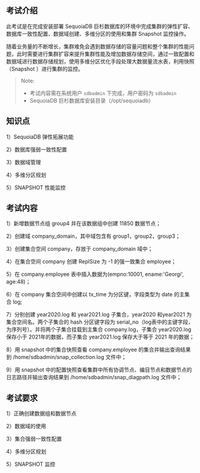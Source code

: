 ## 考试介绍

此考试是在完成安装部署 SequoiaDB 巨杉数据库的环境中完成集群的弹性扩容、数据库一致性配置、数据域创建、多维分区的使用和集群 Snapshot 监控操作。

随着业务量的不断增长，集群难免会遇到数据存储的容量问题和整个集群的性能问题，此时需要进行集群扩容来提升集群性能及增加数据存储空间，通过一致配置和数据域进行数据存储规划，使用多维分区优化手段处理大数据量流水表，利用快照（Snapshot ）进行集群的监控。

> Note:
> - 考试内容需在系统用户 `sdbadmin` 下完成，用户密码为 `sdbadmin`
> - SequoiaDB 巨杉数据库安装目录（/opt/sequoiadb）

## 知识点

1）SequoiaDB 弹性拓展功能

2）数据库强弱一致性配置

3）数据域管理

4）多维分区规划

5）SNAPSHOT 性能监控

## 考试内容

1）新增数据节点组 group4 并在该数据组中创建 11850 数据节点；

2）创建域 company_domain，其中域包含有 group1，group2，group3；

3）创建集合空间 company，存放于 company_domain 域中；

4）在集合空间 company 创建 ReplSize 为 -1 的强一致集合 employee；

5）在 company.employee 表中插入数据为(empno:10001, ename:'Georgi', age:48)；

6）在 company 集合空间中创建以 tx_time 为分区键，字段类型为 date 的主集合 log;

7）分别创建 year2020.log 和 year2021.log 子集合，year2020 和year2021 为集合空间名。两个子集合的 hash 分区键字段为 serial_no（log表中的主键字段，为序列号）。并将两个子集合挂载到主集合 company.log，子集合 year2020.log 保存小于 2021年的数据，而子集合 year2021.log 保存大于等于 2021 年的数据；

8）用 snapshot 中的集合快照查看 company.employee 的集合并输出查询结果到 /home/sdbadmin/snap_collection.log 文件中；

9）用 snapshot 中的配置快照查看集群中所有协调节点、编目节点和数据节点的日志路径并输出查询结果到 /home/sdbadmin/snap_diagpath.log 文件中；

## 考试要求

1）正确创建数据组和数据节点

2）数据域的使用

3）集合强弱一致性配置

4）多维分区规划

5）SNAPSHOT 监控

<!--

## 示例代码

1）弹性拓展；

```shell
sdb 'db = new Sdb("localhost", 11810)'
sdb 'dataRG = db.createRG("group4")'
sdb 'dataRG.createNode("d8ed8784777c", 11850, "/opt/sequoiadb/database/data/11850/")'
sdb 'dataRG.start()'
```

2）数据域；

```shell
sdb 'db.createDomain ( "company_domain", [ "group1", "group2", "group3"], { AutoSplit: true } ) ;'
```

3）创建集合空间；

```shell
sdb 'db.createCS("company", { Domain : "company_domain" } )'
```

4）创建集合；

```shell
sdb 'db.company.createCL ("employee", {"ShardingKey" : { "_id" : 1} , "ShardingType" : "hash" , "Compressed" : true , "CompressionType" : "lzw" , "ReplSize": -1, "AutoSplit" : true , "EnsureShardingIndex" : false }) ;'
```

5）插入 employee 表数据为(empno:10001, ename:'Georgi', age:48)；

```shell
sdb 'db.company.employee.insert({empno:10001, ename:"Georgi", age:48})'
```

6）创建主集合；

```shell
sdb 'db.company.createCL("log", { IsMainCL : true , ShardingKey : {"tx_time" : 1 } , ShardingType : "range" } ) ;'
```

7）创建子集合并挂载到主集合；

```shell
sdb 'db.createCS("year2020", { Domain : "company_domain" }) ;'
sdb 'db.createCS("year2021", { Domain : "company_domain"}) ;'
sdb 'db.year2020.createCL("log",{"ShardingKey" : { "serial_no" : 1 } , "ShardingType" : "hash" , "ReplSize" : -1 , "Compressed" : true , "CompressionType" : "lzw" , "AutoSplit" : true , "EnsureShardingIndex" : false }) ;'
sdb 'db.year2021.createCL("log",{"ShardingKey" : { "serial_no" : 1 } , "ShardingType" : "hash" , "ReplSize" : -1 , "Compressed" : true , "CompressionType" : "lzw" , "AutoSplit" : true , "EnsureShardingIndex" : false }) ;'

sdb 'db.company.log.attachCL("year2020.log", { LowBound : { "tx_time" : MinKey() } , UpBound : { "tx_time" : { "$date" : "2021-01-01" } } } ) ;'
sdb 'db.company.log.attachCL("year2021.log", { LowBound : { "tx_time" : { "$date" : "2021-01-01" } } , UpBound : {"tx_time" : MaxKey() }}) ;'
```

8）用 snapshot 查看 company.employee 的集合快照信息；

```shell
sdb 'db.snapshot (SDB_SNAP_COLLECTIONS, { Name : "company.employee" } ) ;' > /home/sdbadmin/snap_collection.log
```

9）查看集群中所有协调节点、编目节点和数据节点的日志路径；

```shell
sdb 'db.snapshot( SDB_SNAP_CONFIGS , {} , { NodeName : null , diagpath : null } ) ;' > /home/sdbadmin/snap_diagpath.log
```

-->
